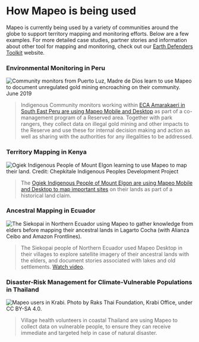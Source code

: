 # How Mapeo is being used

Mapeo is currently being used by a variety of communities around the globe to support territory mapping and monitoring efforts. Below are a few examples. For more detailed case studies, partner stories and information about other tool for mapping and monitoring, check out our [Earth Defenders Toolkit](https://www.earthdefenderstoolkit.com) website.

### **Environmental Monitoring in Peru**

![Community monitors from Puerto Luz, Madre de Dios learn to use Mapeo to document unregulated gold mining encroaching on their community. June 2019](../../.gitbook/assets/ECA.png)

> Indigenous Community monitors working within [ECA Amarakaeri in South East Peru are using Mapeo Mobile and Desktop](https://www.earthdefenderstoolkit.com/community/monitoring-the-amarakaeri-communal-reserve-in-peru/) as part of a co-management program of a Reserved area. Together with park rangers, they collect data on illegal gold mining and other impacts to the Reserve and use these for internal decision making and action as well as sharing with the authorities for any illegalities to be addressed.&#x20;

### **Territory Mapping in Kenya**

![Ogiek Indigenous People of Mount Elgon learning to use Mapeo to map their land. Credit: Chepkitale Indigenous Peoples Development Project](../../.gitbook/assets/Ogiek.png)

> The [Ogiek Indigenous People of Mount Elgon are using Mapeo Mobile and Desktop to map important sites](https://www.digital-democracy.org/blog/mapping-ogiek-ancestral-lands-in-kenya-using-mapeo-during-a-pandemic/) on their lands as part of a historical land claim.

### **Ancestral Mapping in Ecuador**

![The Siekopai in Northern Ecuador using Mapeo to gather knowledge from elders before mapping their ancestral lands in Lagarto Cocha (with Alianza Ceibo and Amazon Frontlines).](../../.gitbook/assets/Wao.png)

> The Siekopai people of Northern Ecuador used Mapeo Desktop in their villages to explore satellite imagery of their ancestral lands with the elders, and document stories associated with lakes and old settlements. [Watch video](https://vimeo.com/175900565).

### **Disaster-Risk Management for Climate-Vulnerable Populations in Thailand**

![Mapeo users in Krabi. Photo by Raks Thai Foundation, Krabi Office, under CC BY-SA 4.0.](../../.gitbook/assets/Krabi.png)

> Village health volunteers in coastal Thailand are using Mapeo to collect data on vulnerable people, to ensure they can receive immediate and targeted help in case of natural disaster.

